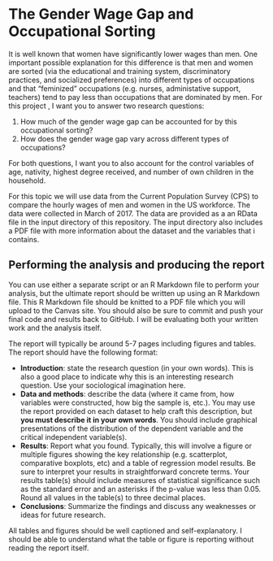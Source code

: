 # The Gender Wage Gap and Occupational Sorting

It is well known that women have significantly lower wages than men. One important possible explanation for this difference is that men and women are sorted (via the educational and training system, discriminatory practices, and socialized preferences) into different types of occupations and that “feminized” occupations (e.g. nurses, administative support, teachers) tend to pay less than occupations that are dominated by men. For this project , I want you to answer two research questions:

1. How much of the gender wage gap can be accounted for by this occupational sorting?
2. How does the gender wage gap vary across different types of occupations? 

For both questions, I want you to also account for the control variables of age, nativity, highest degree received, and number of own children in the household.

For this topic we will use data from the Current Population Survey (CPS) to compare the hourly wages of men and women in the US workforce. The data were collected in March of 2017. The data are provided as a an RData file in the input directory of this repository. The input directory also includes a PDF file with more information about the dataset and the variables that i contains.

## Performing the analysis and producing the report

You can use either a separate script or an R Markdown file to perform your analysis, but the ultimate report should be written up using an R Markdown file. This R Markdown file should be knitted to a PDF file which you will upload to the Canvas site. You should also be sure to commit and push your final code and results back to GitHub. I will be evaluating both your written work and the analysis itself.

The report will typically be around 5-7 pages including figures and tables. The report should have the following format:

- **Introduction**: state the research question (in your own words). This is also a good place to indicate why this is an interesting research question. Use your sociological imagination here. 
- **Data and methods**: describe the data (where it came from, how variables were constructed, how big the sample is, etc.). You may use the report provided on each dataset to help craft this description, but **you must describe it in your own words**. You should include graphical presentations of the distribution of the dependent variable and the critical independent variable(s). 
- **Results**: Report what you found. Typically, this will involve a figure or multiple figures showing the key relationship (e.g. scatterplot, comparative boxplots, etc) and a table of regression model results. Be sure to interpret your results in straightforward concrete terms. Your results table(s) should include measures of statistical significance such as the standard error and an asterisks if the p-value was less than 0.05. Round all values in the table(s) to three decimal places. 
- **Conclusions**: Summarize the findings and discuss any weaknesses or ideas for future research.

All tables and figures should be well captioned and self-explanatory. I should be able to understand what the table or figure is reporting without reading the report itself. 